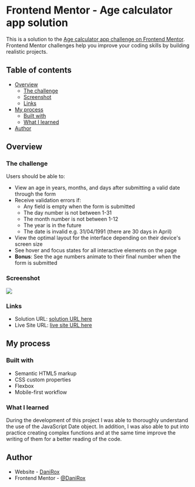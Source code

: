 # Frontend Mentor - Age calculator app solution

This is a solution to the [Age calculator app challenge on Frontend Mentor](https://www.frontendmentor.io/challenges/age-calculator-app-dF9DFFpj-Q). Frontend Mentor challenges help you improve your coding skills by building realistic projects. 

## Table of contents

- [Overview](#overview)
  - [The challenge](#the-challenge)
  - [Screenshot](#screenshot)
  - [Links](#links)
- [My process](#my-process)
  - [Built with](#built-with)
  - [What I learned](#what-i-learned)
- [Author](#author)


## Overview

### The challenge

Users should be able to:

- View an age in years, months, and days after submitting a valid date through the form
- Receive validation errors if:
  - Any field is empty when the form is submitted
  - The day number is not between 1-31
  - The month number is not between 1-12
  - The year is in the future
  - The date is invalid e.g. 31/04/1991 (there are 30 days in April)
- View the optimal layout for the interface depending on their device's screen size
- See hover and focus states for all interactive elements on the page
- **Bonus**: See the age numbers animate to their final number when the form is submitted

### Screenshot

![](https://user-images.githubusercontent.com/108234679/273760720-99ad2dc8-be67-4fea-ab84-d4389401c07c.png)


### Links

- Solution URL: [solution URL here](https://github.com/DaniRox/age-calculator-app/tree/main)
- Live Site URL: [live site URL here](https://danirox.github.io/age-calculator-app/)

## My process

### Built with

- Semantic HTML5 markup
- CSS custom properties
- Flexbox
- Mobile-first workflow


### What I learned

During the development of this project I was able to thoroughly understand the use of the JavaScript Date object. In addition, I was also able to put into practice creating complex functions and at the same time improve the writing of them for a better reading of the code.



## Author

- Website - [DaniRox](https://danirox.github.io/DaniRox-Portfolio/)
- Frontend Mentor - [@DaniRox](https://www.frontendmentor.io/profile/DaniRox)
